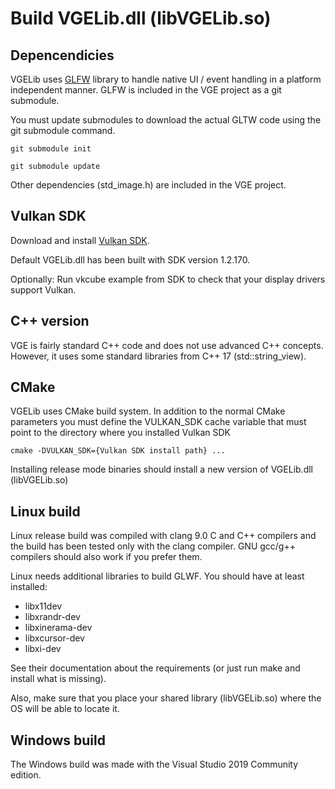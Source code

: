 # Build VGELib.dll (libVGELib.so)

## Depencendicies

VGELib uses [GLFW](https://www.glfw.org/) library to handle native UI / event handling in a platform independent manner.
GLFW is included in the VGE project as a git submodule.

You must update submodules to download the actual GLTW code using the git submodule command.

`git submodule init`

`git submodule update`

Other dependencies (std_image.h) are included in the VGE project.

## Vulkan SDK

Download and install [Vulkan SDK](https://vulkan.lunarg.com/). 

Default VGELib.dll has been built with SDK version 1.2.170. 

Optionally: Run vkcube example from SDK to check that your display drivers support Vulkan.

## C++ version

VGE is fairly standard C++ code and does not use advanced C++ concepts. However, it uses some standard libraries from C++ 17 (std::string_view).

## CMake

VGELib uses CMake build system.
In addition to the normal CMake parameters you must define the VULKAN_SDK cache variable
that must point to the directory where you installed Vulkan SDK

`cmake -DVULKAN_SDK={Vulkan SDK install path} ...`

Installing release mode binaries should install a new version of VGELib.dll (libVGELib.so)

## Linux build

Linux release build was compiled with clang 9.0 C and C++ compilers and the build has been tested only with the clang compiler.
GNU gcc/g++ compilers should also work if you prefer them.

Linux needs additional libraries to build GLWF. You should have at least installed:
- libx11dev
- libxrandr-dev
- libxinerama-dev
- libxcursor-dev
- libxi-dev


See their documentation about the requirements (or just run make and install what is missing).

Also, make sure that you place your shared library (libVGELib.so) where the OS will be able to locate it.

## Windows build

The Windows build was made with the Visual Studio 2019 Community edition.



